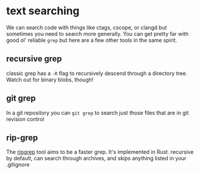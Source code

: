 # text searching

We can search code with things like ctags, cscope, or clangd but sometimes you
need to search more generally.  You can get pretty far with good ol' reliable
`grep` but here are a few other tools in the same spirit.

## recursive grep

classic grep has a `-R` flag to recursively descend through a directory tree.
Watch out for binary blobs, though!

## git grep

In a git repository you can `git grep` to search just those files that are in
git revision control

## rip-grep

The [ripgrep](https://github.com/BurntSushi/ripgrep) tool aims to be a faster
grep.  It's implemented in Rust.  recursive by default, can search through
archives, and skips anything listed in your .gitignore
